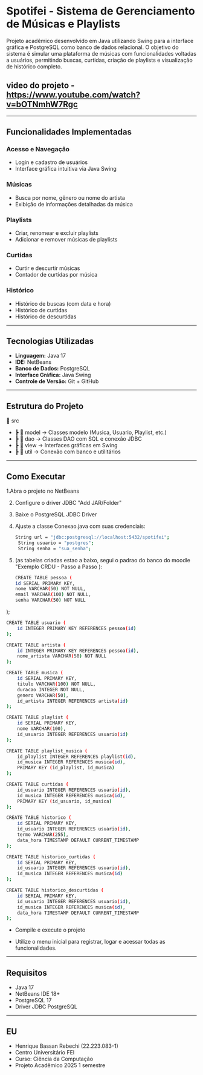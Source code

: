 #  Spotifei - Sistema de Gerenciamento de Músicas e Playlists

Projeto acadêmico desenvolvido em Java utilizando Swing para a interface gráfica e PostgreSQL como banco de dados relacional. O objetivo do sistema é simular uma plataforma de músicas com funcionalidades voltadas a usuários, permitindo buscas, curtidas, criação de playlists e visualização de histórico completo.


## video do projeto - https://www.youtube.com/watch?v=bOTNmhW7Rgc
---

##  Funcionalidades Implementadas

###  Acesso e Navegação
- Login e cadastro de usuários
- Interface gráfica intuitiva via Java Swing

###  Músicas
- Busca por nome, gênero ou nome do artista
- Exibição de informações detalhadas da música

###  Playlists
- Criar, renomear e excluir playlists
- Adicionar e remover músicas de playlists

###  Curtidas
- Curtir e descurtir músicas
- Contador de curtidas por música

###  Histórico
- Histórico de buscas (com data e hora)
- Histórico de curtidas
- Histórico de descurtidas

---

##  Tecnologias Utilizadas

- **Linguagem:** Java 17
- **IDE:** NetBeans
- **Banco de Dados:** PostgreSQL
- **Interface Gráfica:** Java Swing
- **Controle de Versão:** Git + GitHub

---

##  Estrutura do Projeto

📁 src
- ┣ 📂 model → Classes modelo (Musica, Usuario, Playlist, etc.)
- ┣ 📂 dao → Classes DAO com SQL e conexão JDBC
- ┣ 📂 view → Interfaces gráficas em Swing
- ┣ 📂 util → Conexão com banco e utilitários

---

## Como Executar

1.Abra o projeto no NetBeans

2. Configure o driver JDBC "Add JAR/Folder"

3. Baixe o PostgreSQL JDBC Driver

4. Ajuste a classe Conexao.java com suas credenciais:
   ```bash
   String url = "jdbc:postgresql://localhost:5432/spotifei";
    String usuario = "postgres";
    String senha = "sua_senha";
5. (as tabelas criadas estao a baixo, segui o padrao do banco do moodle "Exemplo CRDU - Passo a Passo ):

    ```bash
   CREATE TABLE pessoa (
    id SERIAL PRIMARY KEY,
    nome VARCHAR(50) NOT NULL,
    email VARCHAR(100) NOT NULL,
    senha VARCHAR(50) NOT NULL
);
```bash
CREATE TABLE usuario (
    id INTEGER PRIMARY KEY REFERENCES pessoa(id)
);

CREATE TABLE artista (
    id INTEGER PRIMARY KEY REFERENCES pessoa(id),
    nome_artista VARCHAR(50) NOT NULL
);

CREATE TABLE musica (
    id SERIAL PRIMARY KEY,
    titulo VARCHAR(100) NOT NULL,
    duracao INTEGER NOT NULL,
    genero VARCHAR(50),
    id_artista INTEGER REFERENCES artista(id)
);

CREATE TABLE playlist (
    id SERIAL PRIMARY KEY,
    nome VARCHAR(100),
    id_usuario INTEGER REFERENCES usuario(id)
);

CREATE TABLE playlist_musica (
    id_playlist INTEGER REFERENCES playlist(id),
    id_musica INTEGER REFERENCES musica(id),
    PRIMARY KEY (id_playlist, id_musica)
);

CREATE TABLE curtidas (
    id_usuario INTEGER REFERENCES usuario(id),
    id_musica INTEGER REFERENCES musica(id),
    PRIMARY KEY (id_usuario, id_musica)
);

CREATE TABLE historico (
    id SERIAL PRIMARY KEY,
    id_usuario INTEGER REFERENCES usuario(id),
    termo VARCHAR(255),
    data_hora TIMESTAMP DEFAULT CURRENT_TIMESTAMP
);

CREATE TABLE historico_curtidas (
    id SERIAL PRIMARY KEY,
    id_usuario INTEGER REFERENCES usuario(id),
    id_musica INTEGER REFERENCES musica(id)
);

CREATE TABLE historico_descurtidas (
    id SERIAL PRIMARY KEY,
    id_usuario INTEGER REFERENCES usuario(id),
    id_musica INTEGER REFERENCES musica(id),
    data_hora TIMESTAMP DEFAULT CURRENT_TIMESTAMP
);
```

- Compile e execute o projeto 

- Utilize o menu inicial para registrar, logar e acessar todas as funcionalidades.

---

##  Requisitos

- Java 17
- NetBeans IDE 18+
- PostgreSQL 17
- Driver JDBC PostgreSQL

---

##  EU

- Henrique Bassan Rebechi (22.223.083-1)
- Centro Universitário FEI
- Curso: Ciência da Computação
- Projeto Acadêmico 2025 1 semestre
  
